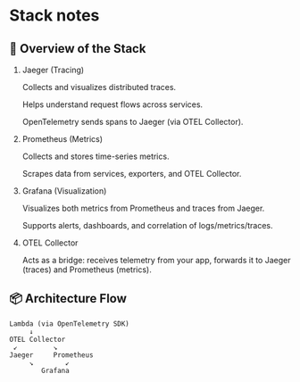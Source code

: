 # Stack notes

## 🧩 Overview of the Stack

1. Jaeger (Tracing)

   Collects and visualizes distributed traces.

   Helps understand request flows across services.

   OpenTelemetry sends spans to Jaeger (via OTEL Collector).

2. Prometheus (Metrics)

   Collects and stores time-series metrics.

   Scrapes data from services, exporters, and OTEL Collector.

3. Grafana (Visualization)

   Visualizes both metrics from Prometheus and traces from Jaeger.

   Supports alerts, dashboards, and correlation of logs/metrics/traces.

4. OTEL Collector

   Acts as a bridge: receives telemetry from your app, forwards it to Jaeger (traces) and Prometheus (metrics).

## 📦 Architecture Flow

```text
Lambda (via OpenTelemetry SDK)
     ↓
OTEL Collector
 ↙         ↘
Jaeger     Prometheus
     ↘        ↙
        Grafana
```
